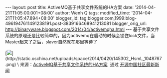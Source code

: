 --- layout: post title: ActiveMQ基于共享文件系统的HA方案 date:
'2014-04-21T11:05:00.001+08:00' author: Wenh Q tags: modified\_time:
'2014-04-21T11:05:47.894+08:00' blogger\_id:
tag:blogger.com,1999:blog-4961947611491238191.post-3839166468941213081
blogger\_orig\_url:
http://binaryware.blogspot.com/2014/04/activemqha.html ---
基于共享文件系统的原理还是比较简单的，因为activemq在启动的时候会锁住lock文件，当Master起来了之后，slaver自然就在那里等待了\
\
[![](https://images-blogger-opensocial.googleusercontent.com/gadgets/proxy?url=http%3A%2F%2Fstatic.oschina.net%2Fuploads%2Fspace%2F2014%2F0420%2F145302_HsmL_1048767.png&container=blogger&gadget=a&rewriteMime=image%2F*)](http://static.oschina.net/uploads/space/2014/0420/145302_HsmL_1048767.png)
\
来源：[ActiveMQ基于共享文件系统的HA方案](http://my.oschina.net/wenhaowu/blog/224295)  通过 [开源中国社区最新新闻](http://www.oschina.net/?from=rss)
